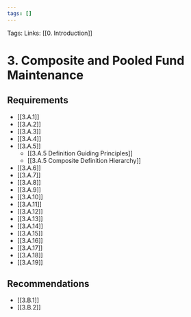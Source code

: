 ```yaml
---
tags: []
---
```

Tags: 
Links: [[0. Introduction]]
# 3. Composite and Pooled Fund Maintenance

## Requirements
- [[3.A.1]]
- [[3.A.2]]
- [[3.A.3]]
- [[3.A.4]]
- [[3.A.5]] 
	- [[3.A.5 Definition Guiding Principles]] 
	- [[3.A.5 Composite Definition Hierarchy]]
- [[3.A.6]]
- [[3.A.7]]
- [[3.A.8]]
- [[3.A.9]]
- [[3.A.10]]
- [[3.A.11]]
- [[3.A.12]]
- [[3.A.13]]
- [[3.A.14]]
- [[3.A.15]]
- [[3.A.16]]
- [[3.A.17]]
- [[3.A.18]]
- [[3.A.19]]
## Recommendations
- [[3.B.1]]
- [[3.B.2]]